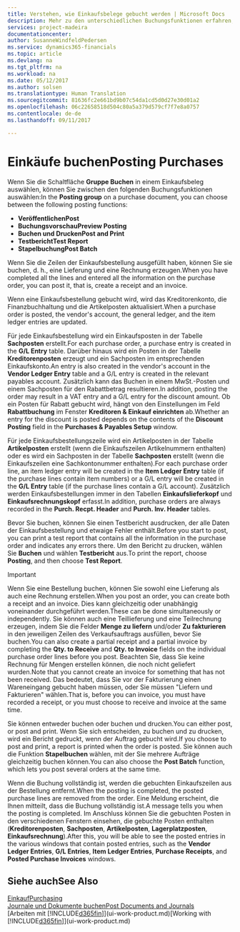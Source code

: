 ```yaml
---
title: Verstehen, wie Einkaufsbelege gebucht werden | Microsoft Docs
description: Mehr zu den unterschiedlichen Buchungsfunktionen erfahren, um Einkaufsbelege zu buchen.
services: project-madeira
documentationcenter: 
author: SusanneWindfeldPedersen
ms.service: dynamics365-financials
ms.topic: article
ms.devlang: na
ms.tgt_pltfrm: na
ms.workload: na
ms.date: 05/12/2017
ms.author: solsen
ms.translationtype: Human Translation
ms.sourcegitcommit: 81636fc2e661bd9b07c54da1cd5d0d27e30d01a2
ms.openlocfilehash: 06c22658518d504c80a5a379d579cf7f7e8a0757
ms.contentlocale: de-de
ms.lasthandoff: 09/11/2017

---
```

# <a name="posting-purchases"></a><span data-ttu-id="d9010-103">Einkäufe buchen</span><span class="sxs-lookup"><span data-stu-id="d9010-103">Posting Purchases</span></span>
<span data-ttu-id="d9010-104">Wenn Sie die Schaltfläche **Gruppe Buchen** in einem Einkaufsbeleg auswählen, können Sie zwischen den folgenden Buchungsfunktionen auswählen:</span><span class="sxs-lookup"><span data-stu-id="d9010-104">In the **Posting group** on a purchase document, you can choose between the following posting functions:</span></span>

* <span data-ttu-id="d9010-105">**Veröffentlichen**</span><span class="sxs-lookup"><span data-stu-id="d9010-105">**Post**</span></span>
* <span data-ttu-id="d9010-106">**Buchungsvorschau**</span><span class="sxs-lookup"><span data-stu-id="d9010-106">**Preview Posting**</span></span>
* <span data-ttu-id="d9010-107">**Buchen und Drucken**</span><span class="sxs-lookup"><span data-stu-id="d9010-107">**Post and Print**</span></span>
* <span data-ttu-id="d9010-108">**Testbericht**</span><span class="sxs-lookup"><span data-stu-id="d9010-108">**Test Report**</span></span>
* <span data-ttu-id="d9010-109">**Stapelbuchung**</span><span class="sxs-lookup"><span data-stu-id="d9010-109">**Post Batch**</span></span>

<span data-ttu-id="d9010-110">Wenn Sie die Zeilen der Einkaufsbestellung ausgefüllt haben, können Sie sie buchen, d. h., eine Lieferung und eine Rechnung erzeugen.</span><span class="sxs-lookup"><span data-stu-id="d9010-110">When you have completed all the lines and entered all the information on the purchase order, you can post it, that is, create a receipt and an invoice.</span></span>

<span data-ttu-id="d9010-111">Wenn eine Einkaufsbestellung gebucht wird, wird das Kreditorenkonto, die Finanzbuchhaltung und die Artikelposten aktualisiert.</span><span class="sxs-lookup"><span data-stu-id="d9010-111">When a purchase order is posted, the vendor's account, the general ledger, and the item ledger entries are updated.</span></span>

<span data-ttu-id="d9010-112">Für jede Einkaufsbestellung wird ein Einkaufsposten in der Tabelle **Sachposten** erstellt.</span><span class="sxs-lookup"><span data-stu-id="d9010-112">For each purchase order, a purchase entry is created in the **G/L Entry** table.</span></span> <span data-ttu-id="d9010-113">Darüber hinaus wird ein Posten in der Tabelle **Kreditorenposten** erzeugt und ein Sachposten im entsprechenden Einkaufskonto.</span><span class="sxs-lookup"><span data-stu-id="d9010-113">An entry is also created in the vendor's account in the **Vendor Ledger Entry** table and a G/L entry is created in the relevant payables account.</span></span> <span data-ttu-id="d9010-114">Zusätzlich kann das Buchen in einem MwSt.-Posten und einem Sachposten für den Rabattbetrag resultieren.</span><span class="sxs-lookup"><span data-stu-id="d9010-114">In addition, posting the order may result in a VAT entry and a G/L entry for the discount amount.</span></span> <span data-ttu-id="d9010-115">Ob ein Posten für Rabatt gebucht wird, hängt von den Einstellungen im Feld **Rabattbuchung** im Fenster **Kreditoren & Einkauf einrichten** ab.</span><span class="sxs-lookup"><span data-stu-id="d9010-115">Whether an entry for the discount is posted depends on the contents of the **Discount Posting** field in the **Purchases & Payables Setup** window.</span></span>

<span data-ttu-id="d9010-116">Für jede Einkaufsbestellungszeile wird ein Artikelposten in der Tabelle **Artikelposten** erstellt (wenn die Einkaufszeilen Artikelnummern enthalten) oder es wird ein Sachposten in der Tabelle **Sachposten** erstellt (wenn die Einkaufszeilen eine Sachkontonummer enthalten).</span><span class="sxs-lookup"><span data-stu-id="d9010-116">For each purchase order line, an item ledger entry will be created in the **Item Ledger Entry** table (if the purchase lines contain item numbers) or a G/L entry will be created in the **G/L Entry** table (if the purchase lines contain a G/L account).</span></span> <span data-ttu-id="d9010-117">Zusätzlich werden Einkaufsbestellungen immer in den Tabellen **Einkaufslieferkopf** und **Einkaufsrechnungskopf** erfasst.</span><span class="sxs-lookup"><span data-stu-id="d9010-117">In addition, purchase orders are always recorded in the **Purch. Recpt. Header** and **Purch. Inv. Header** tables.</span></span>

<span data-ttu-id="d9010-118">Bevor Sie buchen, können Sie einen Testbericht ausdrucken, der alle Daten der Einkaufsbestellung und etwaige Fehler enthält.</span><span class="sxs-lookup"><span data-stu-id="d9010-118">Before you start to post, you can print a test report that contains all the information in the purchase order and indicates any errors there.</span></span> <span data-ttu-id="d9010-119">Um den Bericht zu drucken, wählen Sie **Buchen** und wählen **Testbericht** aus.</span><span class="sxs-lookup"><span data-stu-id="d9010-119">To print the report, choose **Posting**, and then choose **Test Report**.</span></span>

> [!IMPORTANT]  
>   <span data-ttu-id="d9010-120">Wenn Sie eine Bestellung buchen, können Sie sowohl eine Lieferung als auch eine Rechnung erstellen.</span><span class="sxs-lookup"><span data-stu-id="d9010-120">When you post an order, you can create both a receipt and an invoice.</span></span> <span data-ttu-id="d9010-121">Dies kann gleichzeitig oder unabhängig voneinander durchgeführt werden.</span><span class="sxs-lookup"><span data-stu-id="d9010-121">These can be done simultaneously or independently.</span></span> <span data-ttu-id="d9010-122">Sie können auch eine Teillieferung und eine Teilrechnung erzeugen, indem Sie die Felder **Menge zu liefern** und/oder **Zu fakturieren** in den jeweiligen Zeilen des Verkaufsauftrags ausfüllen, bevor Sie buchen.</span><span class="sxs-lookup"><span data-stu-id="d9010-122">You can also create a partial receipt and a partial invoice by completing the **Qty. to Receive** and **Qty. to Invoice** fields on the individual purchase order lines before you post.</span></span> <span data-ttu-id="d9010-123">Beachten Sie, dass Sie keine Rechnung für Mengen erstellen können, die noch nicht geliefert wurden.</span><span class="sxs-lookup"><span data-stu-id="d9010-123">Note that you cannot create an invoice for something that has not been received.</span></span> <span data-ttu-id="d9010-124">Das bedeutet, dass Sie vor der Fakturierung einen Wareneingang gebucht haben müssen, oder Sie müssen "Liefern und Fakturieren" wählen.</span><span class="sxs-lookup"><span data-stu-id="d9010-124">That is, before you can invoice, you must have recorded a receipt, or you must choose to receive and invoice at the same time.</span></span>

<span data-ttu-id="d9010-125">Sie können entweder buchen oder buchen und drucken.</span><span class="sxs-lookup"><span data-stu-id="d9010-125">You can either post, or post and print.</span></span> <span data-ttu-id="d9010-126">Wenn Sie sich entscheiden, zu buchen und zu drucken, wird ein Bericht gedruckt, wenn der Auftrag gebucht wird.</span><span class="sxs-lookup"><span data-stu-id="d9010-126">If you choose to post and print, a report is printed when the order is posted.</span></span> <span data-ttu-id="d9010-127">Sie können auch die Funktion **Stapelbuchen** wählen, mit der Sie mehrere Aufträge gleichzeitig buchen können.</span><span class="sxs-lookup"><span data-stu-id="d9010-127">You can also choose the **Post Batch** function, which lets you post several orders at the same time.</span></span>

<span data-ttu-id="d9010-128">Wenn die Buchung vollständig ist, werden die gebuchten Einkaufszeilen aus der Bestellung entfernt.</span><span class="sxs-lookup"><span data-stu-id="d9010-128">When the posting is completed, the posted purchase lines are removed from the order.</span></span> <span data-ttu-id="d9010-129">Eine Meldung erscheint, die Ihnen mitteilt, dass die Buchung vollständig ist.</span><span class="sxs-lookup"><span data-stu-id="d9010-129">A message tells you when the posting is completed.</span></span> <span data-ttu-id="d9010-130">Im Anschluss können Sie die gebuchten Posten in den verschiedenen Fenstern einsehen, die gebuchte Posten enthalten (**Kreditorenposten**, **Sachposten**, **Artikelposten**, **Lagerplatzposten**, **Einkaufsrechnung**).</span><span class="sxs-lookup"><span data-stu-id="d9010-130">After this, you will be able to see the posted entries in the various windows that contain posted entries, such as the **Vendor Ledger Entries**, **G/L Entries**, **Item Ledger Entries**, **Purchase Receipts**, and **Posted Purchase Invoices** windows.</span></span>

## <a name="see-also"></a><span data-ttu-id="d9010-131">Siehe auch</span><span class="sxs-lookup"><span data-stu-id="d9010-131">See Also</span></span>
[<span data-ttu-id="d9010-132">Einkauf</span><span class="sxs-lookup"><span data-stu-id="d9010-132">Purchasing</span></span>](purchasing-manage-purchasing.md)  
[<span data-ttu-id="d9010-133">Journale und Dokumente buchen</span><span class="sxs-lookup"><span data-stu-id="d9010-133">Post Documents and Journals</span></span>](ui-post-documents-journals.md)  
<span data-ttu-id="d9010-134">[Arbeiten mit [!INCLUDE[d365fin](includes/d365fin_md.md)]](ui-work-product.md)</span><span class="sxs-lookup"><span data-stu-id="d9010-134">[Working with [!INCLUDE[d365fin](includes/d365fin_md.md)]](ui-work-product.md)</span></span>


